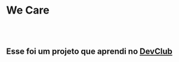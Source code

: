 <h1> We Care</h1>
<br>
<br>
<h2>Esse foi um projeto que aprendi no <a href="https://rodolfomori.com.br/devclub">DevClub<a/></h2>
